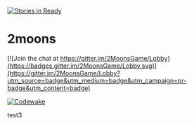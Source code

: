 [![Stories in Ready](https://badge.waffle.io/jkroepke/2Moons.png?label=ready&title=Ready)](https://waffle.io/jkroepke/2Moons)
# 2moons

[![Join the chat at https://gitter.im/2MoonsGame/Lobby](https://badges.gitter.im/2MoonsGame/Lobby.svg)](https://gitter.im/2MoonsGame/Lobby?utm_source=badge&utm_medium=badge&utm_campaign=pr-badge&utm_content=badge)

[![Codewake](https://www.codewake.com/badges/ask_question.svg)](https://www.codewake.com/p/2moons)


test3
